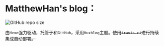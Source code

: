 # MatthewHan's blog：

![GitHub repo size](https://img.shields.io/github/repo-size/matthew-han/matthew-han.github.io?color=FF6699)

由`Hexo`强力驱动，托管于和`GitHub`，采用`Huxblog`主题。~~使用`travis-ci`进行持续集成自动部署。~~

